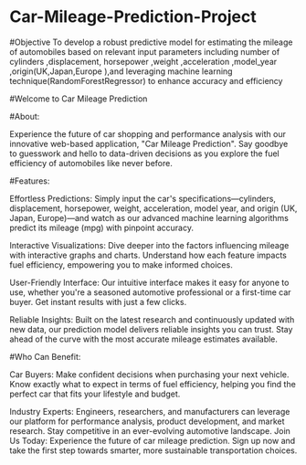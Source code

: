 # Car-Mileage-Prediction-Project

#Objective
To develop a robust predictive model for estimating the mileage of automobiles based on relevant input parameters including number of cylinders ,displacement, horsepower ,weight ,acceleration ,model_year ,origin(UK,Japan,Europe ),and leveraging machine learning technique(RandomForestRegressor) to enhance accuracy and efficiency

#Welcome to Car Mileage Prediction

#About:

Experience the future of car shopping and performance analysis with our innovative web-based application, "Car Mileage Prediction". Say goodbye to guesswork and hello to data-driven decisions as you explore the fuel efficiency of automobiles like never before.

#Features:

Effortless Predictions: Simply input the car's specifications—cylinders, displacement, horsepower, weight, acceleration, model year, and origin (UK, Japan, Europe)—and watch as our advanced machine learning algorithms predict its mileage (mpg) with pinpoint accuracy.

Interactive Visualizations: Dive deeper into the factors influencing mileage with interactive graphs and charts. Understand how each feature impacts fuel efficiency, empowering you to make informed choices.

User-Friendly Interface: Our intuitive interface makes it easy for anyone to use, whether you're a seasoned automotive professional or a first-time car buyer. Get instant results with just a few clicks.

Reliable Insights: Built on the latest research and continuously updated with new data, our prediction model delivers reliable insights you can trust. Stay ahead of the curve with the most accurate mileage estimates available.

#Who Can Benefit:

Car Buyers: Make confident decisions when purchasing your next vehicle. Know exactly what to expect in terms of fuel efficiency, helping you find the perfect car that fits your lifestyle and budget.

Industry Experts: Engineers, researchers, and manufacturers can leverage our platform for performance analysis, product development, and market research. Stay competitive in an ever-evolving automotive landscape. Join Us Today: Experience the future of car mileage prediction. Sign up now and take the first step towards smarter, more sustainable transportation choices.
